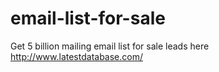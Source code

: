 # email-list-for-sale
Get 5 billion mailing email list for sale leads here http://www.latestdatabase.com/

